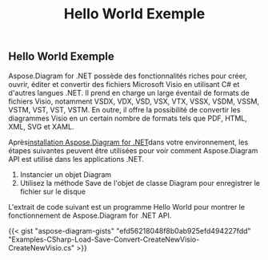 ﻿---
title: Hello World Exemple
type: docs
weight: 90
url: /fr/net/hello-world-example/
description: Cette page décrit comment créer un exemple de hello world avec la bibliothèque Aspose.Diagram.
---
## **Hello World Exemple**
Aspose.Diagram for .NET possède des fonctionnalités riches pour créer, ouvrir, éditer et convertir des fichiers Microsoft Visio en utilisant C# et d'autres langues .NET. Il prend en charge un large éventail de formats de fichiers Visio, notamment VSDX, VDX, VSD, VSX, VTX, VSSX, VSDM, VSSM, VSTM, VST, VST, VSTM. En outre, il offre la possibilité de convertir les diagrammes Visio en un certain nombre de formats tels que PDF, HTML, XML, SVG et XAML.

Après[installation Aspose.Diagram for .NET](/diagram/fr/net/installation/)dans votre environnement, les étapes suivantes peuvent être utilisées pour voir comment Aspose.Diagram API est utilisé dans les applications .NET.

1. Instancier un objet Diagram
1. Utilisez la méthode Save de l'objet de classe Diagram pour enregistrer le fichier sur le disque

L'extrait de code suivant est un programme Hello World pour montrer le fonctionnement de Aspose.Diagram for .NET API.

{{< gist "aspose-diagram-gists" "efd56218048f8b0ab925efd494227fdd" "Examples-CSharp-Load-Save-Convert-CreateNewVisio-CreateNewVisio.cs" >}}




